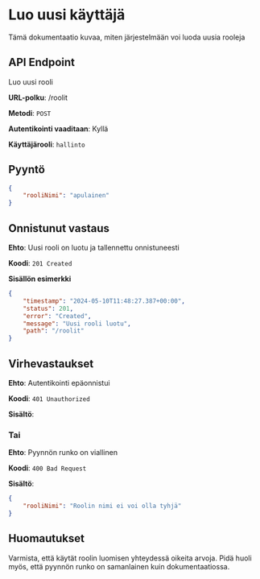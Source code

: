 # Luo uusi käyttäjä
Tämä dokumentaatio kuvaa, miten järjestelmään voi luoda uusia rooleja

## API Endpoint
Luo uusi rooli

**URL-polku**: /roolit

**Metodi**: `POST`

**Autentikointi vaaditaan**: Kyllä

**Käyttäjärooli**: `hallinto`

## Pyyntö
```json
{
    "rooliNimi": "apulainen"
}
```

## Onnistunut vastaus

**Ehto**: Uusi rooli on luotu ja tallennettu onnistuneesti

**Koodi**: `201 Created`

**Sisällön esimerkki**
```json
{
    "timestamp": "2024-05-10T11:48:27.387+00:00",
    "status": 201,
    "error": "Created",
    "message": "Uusi rooli luotu",
    "path": "/roolit"
}
```

## Virhevastaukset

**Ehto**: Autentikointi epäonnistui

**Koodi**: `401 Unauthorized`

**Sisältö**:

### Tai

**Ehto**: Pyynnön runko on viallinen

**Koodi**: `400 Bad Request`

**Sisältö**:
```json
{
    "rooliNimi": "Roolin nimi ei voi olla tyhjä"
}
```
## Huomautukset
Varmista, että käytät roolin luomisen yhteydessä oikeita arvoja. Pidä huoli myös, että pyynnön runko on samanlainen kuin dokumentaatiossa.